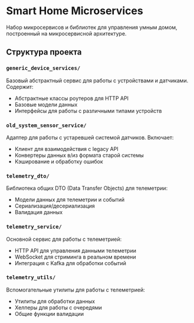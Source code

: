 # Smart Home Microservices

Набор микросервисов и библиотек для управления умным домом, построенный на микросервисной архитектуре.

## Структура проекта

### `generic_device_services/`
Базовый абстрактный сервис для работы с устройствами и датчиками. Содержит:
- Абстрактные классы роутеров для HTTP API
- Базовые модели данных
- Интерфейсы для работы с различными типами устройств

### `old_system_sensor_service/`
Адаптер для работы с устаревшей системой датчиков. Включает:
- Клиент для взаимодействия с legacy API
- Конвертеры данных в/из формата старой системы
- Кэширование и обработку ошибок

### `telemetry_dto/`
Библиотека общих DTO (Data Transfer Objects) для телеметрии:
- Модели данных для телеметрии и событий
- Сериализация/десериализация
- Валидация данных

### `telemetry_service/`
Основной сервис для работы с телеметрией:
- HTTP API для управления данными телеметрии
- WebSocket для стриминга в реальном времени
- Интеграция с Kafka для обработки событий

### `telemetry_utils/`
Вспомогательные утилиты для работы с телеметрией:
- Утилиты для обработки данных
- Хелперы для работы с очередями
- Общие функции валидации